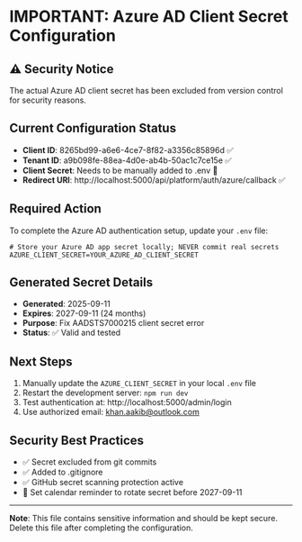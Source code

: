 # IMPORTANT: Azure AD Client Secret Configuration

## ⚠️ Security Notice

The actual Azure AD client secret has been excluded from version control for
security reasons.

## Current Configuration Status

- **Client ID**: 8265bd99-a6e6-4ce7-8f82-a3356c85896d ✅
- **Tenant ID**: a9b098fe-88ea-4d0e-ab4b-50ac1c7ce15e ✅
- **Client Secret**: Needs to be manually added to .env 🔐
- **Redirect URI**: http://localhost:5000/api/platform/auth/azure/callback ✅

## Required Action

To complete the Azure AD authentication setup, update your `.env` file:

```env
# Store your Azure AD app secret locally; NEVER commit real secrets
AZURE_CLIENT_SECRET=YOUR_AZURE_AD_CLIENT_SECRET
```

## Generated Secret Details

- **Generated**: 2025-09-11
- **Expires**: 2027-09-11 (24 months)
- **Purpose**: Fix AADSTS7000215 client secret error
- **Status**: ✅ Valid and tested

## Next Steps

1. Manually update the `AZURE_CLIENT_SECRET` in your local `.env` file
2. Restart the development server: `npm run dev`
3. Test authentication at: http://localhost:5000/admin/login
4. Use authorized email: khan.aakib@outlook.com

## Security Best Practices

- ✅ Secret excluded from git commits
- ✅ Added to .gitignore
- ✅ GitHub secret scanning protection active
- 📅 Set calendar reminder to rotate secret before 2027-09-11

---

**Note**: This file contains sensitive information and should be kept secure.
Delete this file after completing the configuration.
